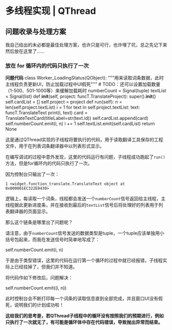 # 多线程实现 | QThread

## 问题收录与处理方案

<note>
我自己给出的未必都是最佳处理方案，也许只是可行，也许埋了坑，总之先记下来然后放在这里了……
</note>

### 放在 for 循环内的代码只执行了一次

**问题代码**
<code-block lang="python">
class Worker_LoadingStatus(QObject):
    """用来读取词条数据，此时主线程负责更新UI，防止加载过程中UI假死"""
    # TODO：还可以设置加载数量（1-500、501-1000等）来缓解加载耗时
    numberCount = Signal(tuple)
    textList = Signal(list)
    def __init__(self, project: funcT.TranslateProject):
        super().__init__()
        self.cardList = []
        self.project = project
    def run(self):
        n = len(self.project.textList)
        i = 1
        for text in self.project.textList:
            text: funcT.TranslateText
            print(i, text)
            card = TranslateTextCard(titleLabel=str(text.id))
            self.cardList.append(card)
            self.numberCount.emit(i, n)
            i += 1
        self.textList.emit(self.cardList)
        return None
</code-block>

这是通过QThread实现的子线程将要执行的代码，用于读取翻译工具保存的工程文件，用于在列表词条翻译器中以列表形式显示。

在编写调试的过程中意外发现，这里的代码运行有问题，子线程成功跑起了`run()`方法，但是for循环内的代码只执行了一次。

因为控制台只输出了一次：

    1 <widget.function_translate.TranslateText object at 0x000001EC322E0430>

逻辑上，每读取一个词条，线程都会发送一个`numberCount`信号返回给主线程，主线程据此更新进度条，并在接收到最后的`textList`信号后将处理好的列表用于列表翻译器的页面显示。

那么这个链条是哪里出了问题呢？

请注意，由于`numberCount`信号发送的数据类型是tuple，一个tuple应该单独用小括号包起来，而我在发送信号时简单地写成了：

<code-block lang="python">self.numberCount.emit(i, n)</code-block>

于是由于类型错误，这里的代码在运行第一个循环的过程中就已经报错，子线程实际上已经挂掉了，但我们并不知道。

将代码作如下修改后，问题解决：

<code-block lang="python">self.numberCount.emit((i, n))</code-block>

此时控制台会不断打印每一个词条的读取信息直到全部完成，并且窗口UI没有假死，说明我们的计划成功啦！

**这给我们的思考是，若QThread子线程中的循环没有按照我们的预期进行，例如只执行了一次就无了，有可能是循环体中存在代码错误，导致抛出异常而结束。**
